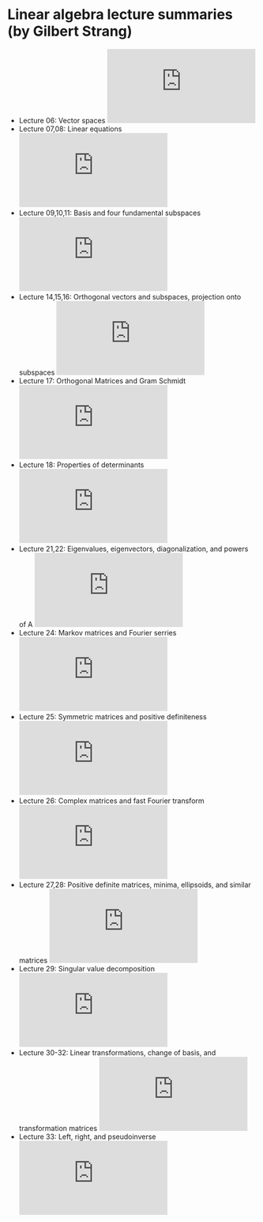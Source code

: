 Linear algebra lecture summaries (by Gilbert Strang)
====================================================

* Lecture 06: Vector spaces ![VectorSpaces.pdf](https://github.com/AmirooR/Research/blob/master/course/LinearAlgebra/VectorSpaces.pdf?raw=true)
* Lecture 07,08: Linear equations ![LinearEquations.pdf](https://github.com/AmirooR/Research/blob/master/course/LinearAlegbra/linearEquations.pdf?raw=true)
* Lecture 09,10,11: Basis and four fundamental subspaces ![BasisFundamentalSubspaces.pdf](https://github.com/AmirooR/Research/blob/master/course/LinearAlegbra/BasisFundamentalSubspaces.pdf?raw=true)
* Lecture 14,15,16: Orthogonal vectors and subspaces, projection onto subspaces  ![OrthogonalSpacesProjection.pdf](https://github.com/AmirooR/Research/blob/master/course/LinearAlegbra/OrthogonalSpacesProjection.pdf?raw=true)
* Lecture 17: Orthogonal Matrices and Gram Schmidt ![OrthogonalMatsGramShmidt.pdf](https://github.com/AmirooR/Research/blob/master/course/LinearAlegbra/OrthogonalMatsGramShmidt.pdf?raw=true)
* Lecture 18: Properties of determinants ![DeterminantProperties.pdf](https://github.com/AmirooR/Research/blob/master/course/LinearAlegbra/DeterminantProperties.pdf?raw=true)
* Lecture 21,22: Eigenvalues, eigenvectors, diagonalization, and powers of A ![EigenDiagonalizationPowers.pdf](https://github.com/AmirooR/Research/blob/master/course/LinearAlegbra/EigenDiagonalizationPowers.pdf?raw=true)
* Lecture 24: Markov matrices and Fourier serries ![MarkovMatsFourierSerries.pdf](https://github.com/AmirooR/Research/blob/master/course/LinearAlegbra/MarkovMatsFourierSerries.pdf?raw=true)
* Lecture 25: Symmetric matrices and positive definiteness ![SymmetricMatsPositiveDefinite.pdf](https://github.com/AmirooR/Research/blob/master/course/LinearAlegbra/SymmetricMatsPositiveDefinite.pdf?raw=true)
* Lecture 26: Complex matrices and fast Fourier transform ![ComplexMatricesFFT.pdf](https://github.com/AmirooR/Research/blob/master/course/LinearAlegbra/ComplexMatricesFFT.pdf?raw=true)
* Lecture 27,28: Positive definite matrices, minima, ellipsoids, and similar matrices ![PosDefMatsMinEllipsoidSimilarMats.pdf](https://github.com/AmirooR/Research/blob/master/course/LinearAlegbra/PosDefMatsMinEllipsoidSimilarMats.pdf?raw=true)
* Lecture 29: Singular value decomposition ![SVD.pdf](https://github.com/AmirooR/Research/blob/master/course/LinearAlegbra/SVD.pdf?raw=true)
* Lecture 30-32: Linear transformations, change of basis, and transformation matrices ![Transformations.pdf](https://github.com/AmirooR/Research/blob/master/course/LinearAlegbra/Transformations.pdf?raw=true)
* Lecture 33: Left, right, and pseudoinverse ![LeftRightPseudoinverse.tex](https://github.com/AmirooR/Research/blob/master/course/LinearAlegbra/LeftRightPseudoinverse.pdf?raw=true)
